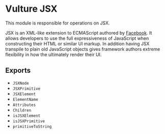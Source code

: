 # Vulture JSX
This module is responsible for operations on JSX.

JSX is an XML-like extension to ECMAScript authored by [Facebook](http://facebook.github.io/jsx/). It allows developers to use the full expressiveness of JavaScript when constructing their HTML or similar UI markup. In addition having JSX transpile to plain old JavaScript objects gives framework authors extreme flexibility in how the ultimately render their UI.

## Exports
- `JSXNode`
- `JSXPrimitive`
- `JSXElement`
- `ElementName`
- `Attributes`
- `Children`
- `isJSXElement`
- `isJSXPrimitive`
- `primitiveToString`
